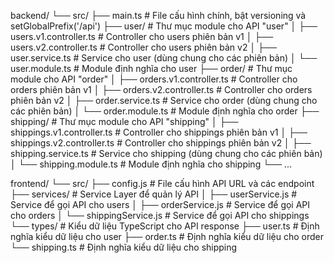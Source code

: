 backend/
└── src/
    ├── main.ts                      # File cấu hình chính, bật versioning và setGlobalPrefix('/api')
    ├── user/                        # Thư mục module cho API "user"
    │   ├── users.v1.controller.ts    # Controller cho users phiên bản v1
    │   ├── users.v2.controller.ts    # Controller cho users phiên bản v2
    │   ├── user.service.ts           # Service cho user (dùng chung cho các phiên bản)
    │   └── user.module.ts            # Module định nghĩa cho user
    ├── order/                       # Thư mục module cho API "order"
    │   ├── orders.v1.controller.ts   # Controller cho orders phiên bản v1
    │   ├── orders.v2.controller.ts   # Controller cho orders phiên bản v2
    │   ├── order.service.ts          # Service cho order (dùng chung cho các phiên bản)
    │   └── order.module.ts           # Module định nghĩa cho order
    ├── shipping/                    # Thư mục module cho API "shipping"
    │   ├── shippings.v1.controller.ts # Controller cho shippings phiên bản v1
    │   ├── shippings.v2.controller.ts # Controller cho shippings phiên bản v2
    │   ├── shipping.service.ts        # Service cho shipping (dùng chung cho các phiên bản)
    │   └── shipping.module.ts         # Module định nghĩa cho shipping
    └── ...
    
frontend/
└── src/
    ├── config.js                    # File cấu hình API URL và các endpoint
    ├── services/                    # Service Layer để quản lý API
    │   ├── userService.js           # Service để gọi API cho users
    │   ├── orderService.js          # Service để gọi API cho orders
    │   └── shippingService.js       # Service để gọi API cho shippings
    └── types/                       # Kiểu dữ liệu TypeScript cho API response
        ├── user.ts                  # Định nghĩa kiểu dữ liệu cho user
        ├── order.ts                 # Định nghĩa kiểu dữ liệu cho order
        └── shipping.ts              # Định nghĩa kiểu dữ liệu cho shipping
